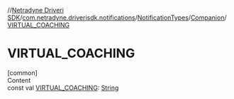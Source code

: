 //[Netradyne Driveri SDK](../../../index.md)/[com.netradyne.driverisdk.notifications](../../index.md)/[NotificationTypes](../index.md)/[Companion](index.md)/[VIRTUAL_COACHING](-v-i-r-t-u-a-l_-c-o-a-c-h-i-n-g.md)



# VIRTUAL_COACHING  
[common]  
Content  
const val [VIRTUAL_COACHING](-v-i-r-t-u-a-l_-c-o-a-c-h-i-n-g.md): [String](https://kotlinlang.org/api/latest/jvm/stdlib/kotlin/-string/index.html)  



